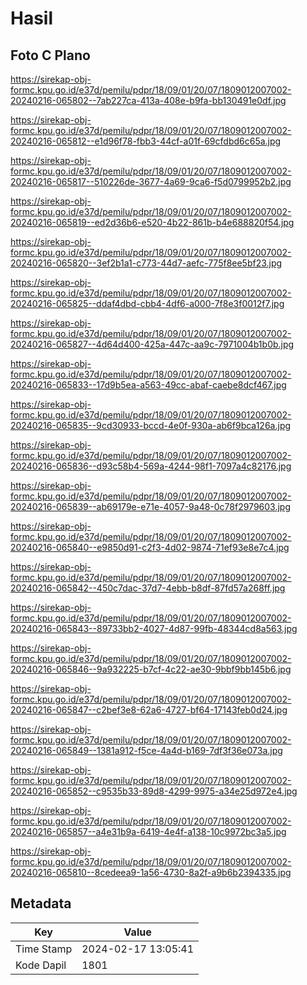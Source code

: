 # Hasil

## Foto C Plano

https://sirekap-obj-formc.kpu.go.id/e37d/pemilu/pdpr/18/09/01/20/07/1809012007002-20240216-065802--7ab227ca-413a-408e-b9fa-bb130491e0df.jpg

https://sirekap-obj-formc.kpu.go.id/e37d/pemilu/pdpr/18/09/01/20/07/1809012007002-20240216-065812--e1d96f78-fbb3-44cf-a01f-69cfdbd6c65a.jpg

https://sirekap-obj-formc.kpu.go.id/e37d/pemilu/pdpr/18/09/01/20/07/1809012007002-20240216-065817--510226de-3677-4a69-9ca6-f5d0799952b2.jpg

https://sirekap-obj-formc.kpu.go.id/e37d/pemilu/pdpr/18/09/01/20/07/1809012007002-20240216-065819--ed2d36b6-e520-4b22-861b-b4e688820f54.jpg

https://sirekap-obj-formc.kpu.go.id/e37d/pemilu/pdpr/18/09/01/20/07/1809012007002-20240216-065820--3ef2b1a1-c773-44d7-aefc-775f8ee5bf23.jpg

https://sirekap-obj-formc.kpu.go.id/e37d/pemilu/pdpr/18/09/01/20/07/1809012007002-20240216-065825--ddaf4dbd-cbb4-4df6-a000-7f8e3f0012f7.jpg

https://sirekap-obj-formc.kpu.go.id/e37d/pemilu/pdpr/18/09/01/20/07/1809012007002-20240216-065827--4d64d400-425a-447c-aa9c-7971004b1b0b.jpg

https://sirekap-obj-formc.kpu.go.id/e37d/pemilu/pdpr/18/09/01/20/07/1809012007002-20240216-065833--17d9b5ea-a563-49cc-abaf-caebe8dcf467.jpg

https://sirekap-obj-formc.kpu.go.id/e37d/pemilu/pdpr/18/09/01/20/07/1809012007002-20240216-065835--9cd30933-bccd-4e0f-930a-ab6f9bca126a.jpg

https://sirekap-obj-formc.kpu.go.id/e37d/pemilu/pdpr/18/09/01/20/07/1809012007002-20240216-065836--d93c58b4-569a-4244-98f1-7097a4c82176.jpg

https://sirekap-obj-formc.kpu.go.id/e37d/pemilu/pdpr/18/09/01/20/07/1809012007002-20240216-065839--ab69179e-e71e-4057-9a48-0c78f2979603.jpg

https://sirekap-obj-formc.kpu.go.id/e37d/pemilu/pdpr/18/09/01/20/07/1809012007002-20240216-065840--e9850d91-c2f3-4d02-9874-71ef93e8e7c4.jpg

https://sirekap-obj-formc.kpu.go.id/e37d/pemilu/pdpr/18/09/01/20/07/1809012007002-20240216-065842--450c7dac-37d7-4ebb-b8df-87fd57a268ff.jpg

https://sirekap-obj-formc.kpu.go.id/e37d/pemilu/pdpr/18/09/01/20/07/1809012007002-20240216-065843--89733bb2-4027-4d87-99fb-48344cd8a563.jpg

https://sirekap-obj-formc.kpu.go.id/e37d/pemilu/pdpr/18/09/01/20/07/1809012007002-20240216-065846--9a932225-b7cf-4c22-ae30-9bbf9bb145b6.jpg

https://sirekap-obj-formc.kpu.go.id/e37d/pemilu/pdpr/18/09/01/20/07/1809012007002-20240216-065847--c2bef3e8-62a6-4727-bf64-17143feb0d24.jpg

https://sirekap-obj-formc.kpu.go.id/e37d/pemilu/pdpr/18/09/01/20/07/1809012007002-20240216-065849--1381a912-f5ce-4a4d-b169-7df3f36e073a.jpg

https://sirekap-obj-formc.kpu.go.id/e37d/pemilu/pdpr/18/09/01/20/07/1809012007002-20240216-065852--c9535b33-89d8-4299-9975-a34e25d972e4.jpg

https://sirekap-obj-formc.kpu.go.id/e37d/pemilu/pdpr/18/09/01/20/07/1809012007002-20240216-065857--a4e31b9a-6419-4e4f-a138-10c9972bc3a5.jpg

https://sirekap-obj-formc.kpu.go.id/e37d/pemilu/pdpr/18/09/01/20/07/1809012007002-20240216-065810--8cedeea9-1a56-4730-8a2f-a9b6b2394335.jpg


## Metadata

| Key        | Value               |
| ---------- | ------------------- |
| Time Stamp | 2024-02-17 13:05:41 |
| Kode Dapil | 1801                |



